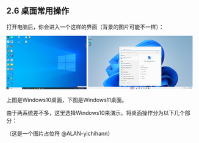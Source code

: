 ## 2.6 桌面常用操作

打开电脑后，你会进入一个这样的界面（背景的图片可能不一样）：

<img src='../../图片/xt-zmcycz-desktop.png' alt="Desktop" height=140pt>

<img src='../../图片/xt-cjczxt-win11desktop.png' alt="Desktop" height=140pt>

上图是Windows10桌面，下图是Windows11桌面。

由于两系统差不多，这里选择Windows10来演示。将桌面操作分为以下几个部分：

（这是一个图片占位符 @ALAN-yichihann）